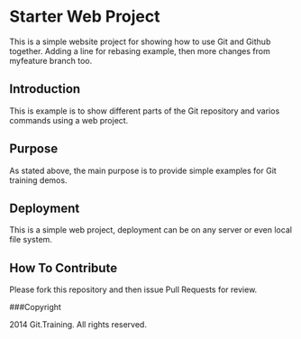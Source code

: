 # Starter Web Project

This is a simple website project for showing how to use Git and Github together. Adding a line for rebasing example, then 
more changes from myfeature branch too.

## Introduction

This is example is to show different parts of the Git repository and varios commands using a web project.

## Purpose

As stated above, the main purpose is to provide simple examples for Git training demos.

## Deployment

This is a simple web project, deployment can be on any server or even local file system.

## How To Contribute

Please fork this repository and then issue Pull Requests for review.

###Copyright

2014 Git.Training. All rights reserved.